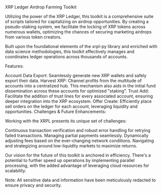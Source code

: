 XRP Ledger Airdrop Farming Toolkit

Utilizing the power of the XRP Ledger, this toolkit is a comprehensive suite of scripts tailored for capitalizing on airdrop opportunities. By creating a pseudo-staking system, we facilitate the locking of XRP tokens across numerous wallets, optimizing the chances of securing marketing airdrops from various token creators.

Built upon the foundational elements of the xrpl-py library and enriched with data science methodologies, this toolkit effectively manages and coordinates ledger operations across thousands of accounts.

Features:

Account Data Export: Seamlessly generate new XRP wallets and safely export their data.
Harvest XRP: Channel profits from the multitude of accounts into a centralized hub. This mechanism also aids in the initial fund dissemination across these accounts for optimized "staking".
Trust Add: Facilitate the addition of trust lines for every associated account, ensuring deeper integration into the XRP ecosystem.
Offer Create: Efficiently place sell orders on the ledger for each account, leveraging liquidity and opportunities.
Challenges & Future Enhancements:

Working with the XRPL presents its unique set of challenges:

Continuous transaction verification and robust error handling for retrying failed transactions.
Managing partial payments seamlessly.
Dynamically adjusting fees based on the ever-changing network conditions.
Navigating and strategizing around low-liquidity markets to maximize returns.

Our vision for the future of this toolkit is anchored in efficiency. There's a potential to further speed up operations by implementing parallel processing, with the added advantage of leveraging cloud resources for scalability.

Note: All sensitive data and information have been meticulously redacted to ensure privacy and security.

